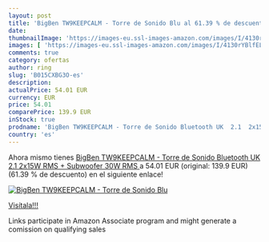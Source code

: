```yaml
---
layout: post
title: 'BigBen TW9KEEPCALM - Torre de Sonido Blu al 61.39 % de descuento'
date: 
thumbnailImage: 'https://images-eu.ssl-images-amazon.com/images/I/4130rYBlfEL._SL200_.jpg'
images: [ 'https://images-eu.ssl-images-amazon.com/images/I/4130rYBlfEL._SL200_.jpg' ]
comments: true
category: ofertas
author: ring
slug: 'B015CXBG3O-es'
description:
actualPrice: 54.01 EUR
currency: EUR
price: 54.01
comparePrice: 139.9 EUR
inStock: true
prodname: 'BigBen TW9KEEPCALM - Torre de Sonido Bluetooth UK  2.1  2x15W RMS + Subwoofer 30W RMS '
country: 'es'
---
```


Ahora mismo tienes [BigBen TW9KEEPCALM - Torre de Sonido Bluetooth UK  2.1  2x15W RMS + Subwoofer 30W RMS ](https://www.amazon.es/dp/B015CXBG3O/?tag=tolees-21) a 54.01 EUR (original: 139.9 EUR) (61.39 %  de descuento) en el siguiente enlace!

[![BigBen TW9KEEPCALM - Torre de Sonido Blu](https://images-eu.ssl-images-amazon.com/images/I/4130rYBlfEL._SL200_.jpg)](https://www.amazon.es/dp/B015CXBG3O/?tag=tolees-21)

[Visítala!!!](https://www.amazon.es/dp/B015CXBG3O/?tag=tolees-21)

Links participate in Amazon Associate program and might generate a comission on qualifying sales
